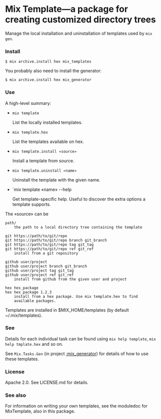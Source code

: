 # Mix Template—a package for creating customized directory trees


Manage the local installation and uninstallation of templates used
by `mix gen`.

### Install

    $ mix archive.install hex mix_templates
    
You probably also need to install the generator:

    $ mix archive.install hex mix_generator
    

### Use

A high-level summary:

* `mix template`

  List the locally installed templates.

* `mix template.hex`

  List the templates available on hex.

* `mix template.install «source»`

  Install a template from source.

* `mix template.uninstall «name»`

  Uninstall the template with the given name.

* `mix template «name» --help

  Get template-specific help. Useful to discover the extra options
  a template supports.

The «source» can be

    path/
        the path to a local directory tree containing the template

    git https://path/to/git/repo
    git https://path/to/git/repo branch git_branch
    git https://path/to/git/repo tag git_tag
    git https://path/to/git/repo ref git_ref
        install from a git repository

    github user/project
    github user/project branch git_branch
    github user/project tag git_tag
    github user/project ref git_ref
        install from github from the given user and project

    hex hex_package
    hex hex_package 1.2.3
        install from a hex package. Use mix template.hex to find
        available packages.

Templates are installed in $MIX_HOME/templates (by default ~/.mix/templates).

### See

Details for each individual task can be found using `mix help template`,
`mix help tmplate.hex` and so on.

See `Mix.Tasks.Gen` (in project
[:mix_generator](https://github.com/pragdave/mix_generator)) for details 
of how to use these templates.


### License

Apache 2.0. See LICENSE.md for details.

### See also

For information on writing your own templates, see the moduledoc for MixTemplate,
also in this package.
